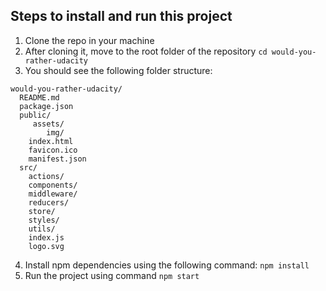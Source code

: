 ## Steps to install and run this project

1. Clone the repo in your machine
2. After cloning it, move to the root folder of the repository ``cd would-you-rather-udacity``
3. You should see the following folder structure:

```
would-you-rather-udacity/
  README.md
  package.json
  public/
  	 assets/
  	 	img/
    index.html
    favicon.ico
    manifest.json
  src/
	actions/
	components/
	middleware/
	reducers/
	store/
	styles/
	utils/
    index.js
    logo.svg
```
4. Install npm dependencies using the following command: ``npm install``
5. Run the project using command ``npm start``